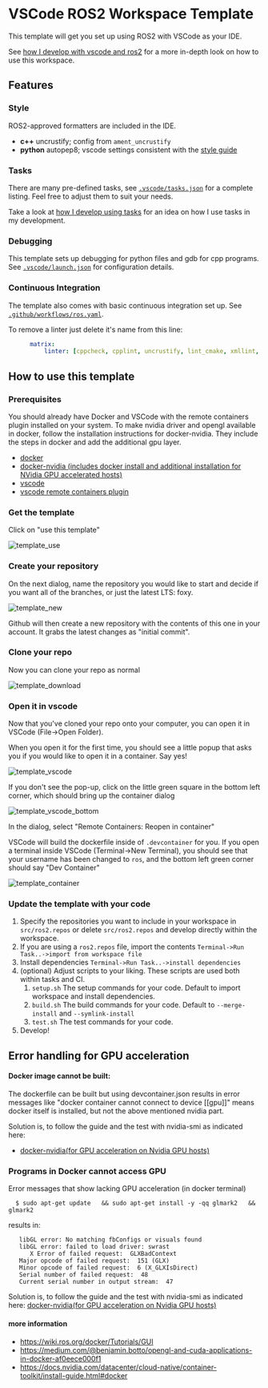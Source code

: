 # VSCode ROS2 Workspace Template

This template will get you set up using ROS2 with VSCode as your IDE.

See [how I develop with vscode and ros2](https://www.allisonthackston.com/articles/vscode_docker_ros2.html) for a more in-depth look on how to use this workspace.

## Features

### Style

ROS2-approved formatters are included in the IDE.  

* **c++** uncrustify; config from `ament_uncrustify`
* **python** autopep8; vscode settings consistent with the [style guide](https://index.ros.org/doc/ros2/Contributing/Code-Style-Language-Versions/)

### Tasks

There are many pre-defined tasks, see [`.vscode/tasks.json`](.vscode/tasks.json) for a complete listing.  Feel free to adjust them to suit your needs.  

Take a look at [how I develop using tasks](https://www.allisonthackston.com/articles/vscode_tasks.html) for an idea on how I use tasks in my development.

### Debugging

This template sets up debugging for python files and gdb for cpp programs.  See [`.vscode/launch.json`](.vscode/launch.json) for configuration details.

### Continuous Integration

The template also comes with basic continuous integration set up. See [`.github/workflows/ros.yaml`](/.github/workflows/ros.yaml).

To remove a linter just delete it's name from this line:

```yaml
      matrix:
          linter: [cppcheck, cpplint, uncrustify, lint_cmake, xmllint, flake8, pep257]
```

## How to use this template

### Prerequisites

You should already have Docker and VSCode with the remote containers plugin installed on your system.
To make nvidia driver and opengl available in docker, follow the installation instructions for docker-nvidia. 
They include the steps in docker and add the additional gpu layer. 

* [docker](https://docs.docker.com/engine/install/)
* [docker-nvidia (includes docker install and additional installation for NVidia GPU accelerated hosts)](https://docs.nvidia.com/datacenter/cloud-native/container-toolkit/install-guide.html#docker)
* [vscode](https://code.visualstudio.com/)
* [vscode remote containers plugin](https://marketplace.visualstudio.com/items?itemName=ms-vscode-remote.remote-containers)

### Get the template

Click on "use this template"

![template_use](https://user-images.githubusercontent.com/6098197/91331899-43f23b80-e780-11ea-92c8-b4665ce126f1.png)

### Create your repository

On the next dialog, name the repository you would like to start and decide if you want all of the branches, or just the latest LTS: foxy.

![template_new](https://user-images.githubusercontent.com/6098197/91332035-713ee980-e780-11ea-81d3-13b170f568b0.png)

Github will then create a new repository with the contents of this one in your account.  It grabs the latest changes as "initial commit".

### Clone your repo

Now you can clone your repo as normal

![template_download](https://user-images.githubusercontent.com/6098197/91332342-e4e0f680-e780-11ea-9525-49b0afa0e4bb.png)

### Open it in vscode

Now that you've cloned your repo onto your computer, you can open it in VSCode (File->Open Folder). 

When you open it for the first time, you should see a little popup that asks you if you would like to open it in a container.  Say yes!

![template_vscode](https://user-images.githubusercontent.com/6098197/91332551-36898100-e781-11ea-9080-729964373719.png)

If you don't see the pop-up, click on the little green square in the bottom left corner, which should bring up the container dialog

![template_vscode_bottom](https://user-images.githubusercontent.com/6098197/91332638-5d47b780-e781-11ea-9fb6-4d134dbfc464.png)

In the dialog, select "Remote Containers: Reopen in container"

VSCode will build the dockerfile inside of `.devcontainer` for you.  If you open a terminal inside VSCode (Terminal->New Terminal), you should see that your username has been changed to `ros`, and the bottom left green corner should say "Dev Container"

![template_container](https://user-images.githubusercontent.com/6098197/91332895-adbf1500-e781-11ea-8afc-7a22a5340d4a.png)

### Update the template with your code

1. Specify the repositories you want to include in your workspace in `src/ros2.repos` or delete `src/ros2.repos` and develop directly within the workspace.
2. If you are using a `ros2.repos` file, import the contents `Terminal->Run Task..->import from workspace file`
3. Install dependencies `Terminal->Run Task..->install dependencies`
4. (optional) Adjust scripts to your liking.  These scripts are used both within tasks and CI.
   1. `setup.sh` The setup commands for your code.  Default to import workspace and install dependencies.
   2. `build.sh` The build commands for your code.  Default to `--merge-install` and `--symlink-install`
   3. `test.sh` The test commands for your code.
5. Develop!

## Error handling for GPU acceleration


#### Docker image cannot be built: 

The dockerfile can be built but using devcontainer.json results in error messages like "docker container cannot connect to device [[gpu]]" means docker itself is installed, but not the above mentioned nvidia part. 

Solution is, to follow the guide and the test with nvidia-smi as indicated here: 
- [docker-nvidia(for GPU acceleration on Nvidia GPU hosts)](https://docs.nvidia.com/datacenter/cloud-native/container-toolkit/install-guide.html#docker)


### Programs in Docker cannot access GPU

Error messages that show lacking GPU acceleration (in docker terminal) 
```
  $ sudo apt-get update   && sudo apt-get install -y -qq glmark2   && glmark2
```
results in: 
```
   libGL error: No matching fbConfigs or visuals found
   libGL error: failed to load driver: swrast
      X Error of failed request:  GLXBadContext
   Major opcode of failed request:  151 (GLX)
   Minor opcode of failed request:  6 (X_GLXIsDirect)
   Serial number of failed request:  48
   Current serial number in output stream:  47
```

Solution is, to follow the guide and the test with nvidia-smi as indicated here: 
[docker-nvidia(for GPU acceleration on Nvidia GPU hosts)](https://docs.nvidia.com/datacenter/cloud-native/container-toolkit/install-guide.html#docker)


#### more information

- https://wiki.ros.org/docker/Tutorials/GUI
- https://medium.com/@benjamin.botto/opengl-and-cuda-applications-in-docker-af0eece000f1
- https://docs.nvidia.com/datacenter/cloud-native/container-toolkit/install-guide.html#docker
